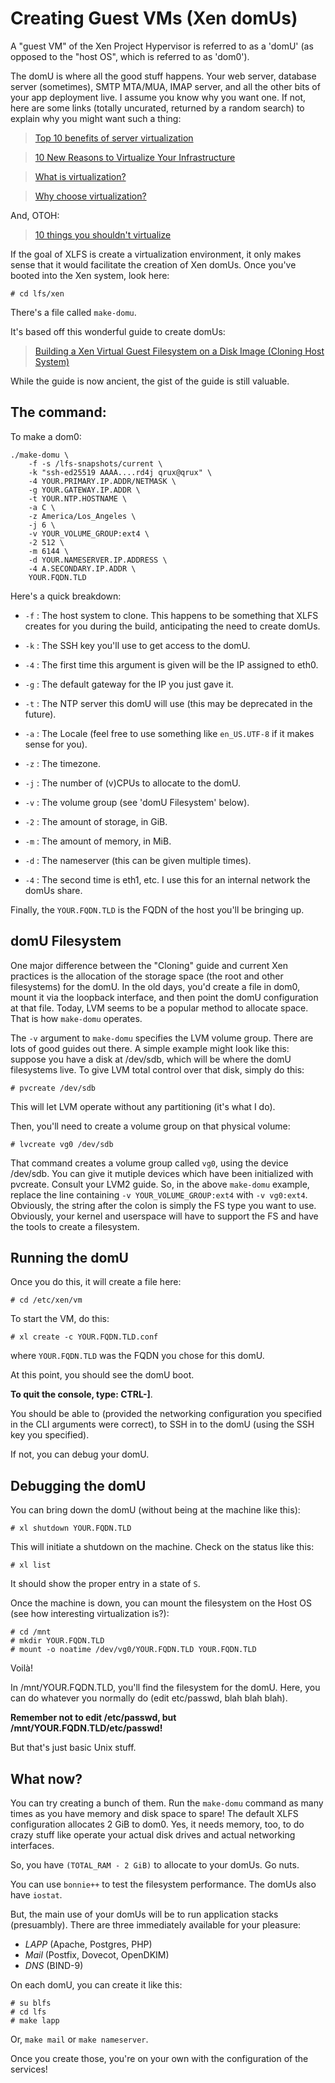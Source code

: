 Creating Guest VMs (Xen domUs)
====

A "guest VM" of the Xen Project Hypervisor is referred to as a 'domU' (as
opposed to the "host OS", which is referred to as 'dom0').

The domU is where all the good stuff happens.  Your web server, database server
(sometimes), SMTP MTA/MUA, IMAP server, and all the other bits of your
app deployment live.  I assume you know why you want one.  If not, here
are some links (totally uncurated, returned by a random search) to explain
why you might want such a thing:

> [Top 10 benefits of server virtualization](http://www.infoworld.com/article/2621446/server-virtualization/server-virtualization-top-10-benefits-of-server-virtualization.html)

> [10 New Reasons to Virtualize Your Infrastructure](http://www.serverwatch.com/trends/article.php/3910526/10--New-Reasons-to-Virtualize-Your-Infrastructure.htm)

> [What is virtualization?](http://www.vmware.com/virtualization/how-it-works)

> [Why choose virtualization?](http://www.techadvisory.org/2014/05/why-choose-virtualization/)

And, OTOH:

> [10 things you shouldn't virtualize](http://www.techrepublic.com/blog/10-things/10-things-you-shouldnt-virtualize/)

If the goal of XLFS is create a virtualization environment, it only makes
sense that it would facilitate the creation of Xen domUs.  Once you've booted
into the Xen system, look here:

	# cd lfs/xen

There's a file called `make-domu`.

It's based off this wonderful guide to create domUs:

> [Building a Xen Virtual Guest Filesystem on a Disk Image (Cloning Host System)](http://www.virtuatopia.com/index.php/Building_a_Xen_Virtual_Guest_Filesystem_on_a_Disk_Image_%28Cloning_Host_System%29)

While the guide is now ancient, the gist of the guide is still valuable.



The command:
----

To make a dom0:

	./make-domu \
		-f -s /lfs-snapshots/current \
		-k "ssh-ed25519 AAAA....rd4j qrux@qrux" \
		-4 YOUR.PRIMARY.IP.ADDR/NETMASK \
		-g YOUR.GATEWAY.IP.ADDR \
		-t YOUR.NTP.HOSTNAME \
		-a C \
		-z America/Los_Angeles \
		-j 6 \
		-v YOUR_VOLUME_GROUP:ext4 \
		-2 512 \
		-m 6144 \
		-d YOUR.NAMESERVER.IP.ADDRESS \
		-4 A.SECONDARY.IP.ADDR \
		YOUR.FQDN.TLD

Here's a quick breakdown:

* `-f` : The host system to clone.  This happens to be something that XLFS creates
for you during the build, anticipating the need to create domUs.

* `-k` : The SSH key you'll use to get access to the domU.

* `-4` : The first time this argument is given will be the IP assigned to eth0.

* `-g` : The default gateway for the IP you just gave it.

* `-t` : The NTP server this domU will use (this may be deprecated in the future).

* `-a` : The Locale (feel free to use something like `en_US.UTF-8` if it makes sense for you).

* `-z` : The timezone.

* `-j` : The number of (v)CPUs to allocate to the domU.

* `-v` : The volume group (see 'domU Filesystem' below).

* `-2` : The amount of storage, in GiB.

* `-m` : The amount of memory, in MiB.

* `-d` : The nameserver (this can be given multiple times).

* `-4` : The second time is eth1, etc.  I use this for an internal network the domUs share.

Finally, the `YOUR.FQDN.TLD` is the FQDN of the host you'll be bringing up.



domU Filesystem
----

One major difference between the "Cloning" guide and current Xen practices is
the allocation of the storage space (the root and other filesystems) for the
domU.  In the old days, you'd create a file in dom0, mount it via the loopback
interface, and then point the domU configuration at that file.  Today, LVM
seems to be a popular method to allocate space.  That is how `make-domu` operates.

The `-v` argument to `make-domu` specifies the LVM volume group.  There are lots
of good guides out there.  A simple example might look like this: suppose you have a
disk at /dev/sdb, which will be where the domU filesystems live.  To give LVM total
control over that disk, simply do this:

	# pvcreate /dev/sdb

This will let LVM operate without any partitioning (it's what I do).

Then, you'll need to create a volume group on that physical volume:

	# lvcreate vg0 /dev/sdb

That command creates a volume group called `vg0`, using the device /dev/sdb.
You can give it mutiple devices which have been initialized with pvcreate.
Consult your LVM2 guide.  So, in the above `make-domu` example, replace the
line containing `-v YOUR_VOLUME_GROUP:ext4` with `-v vg0:ext4`.  Obviously, the
string after the colon is simply the FS type you want to use.  Obviously,
your kernel and userspace will have to support the FS and have the tools to create
a filesystem.



Running the domU
----

Once you do this, it will create a file here:

	# cd /etc/xen/vm

To start the VM, do this:

	# xl create -c YOUR.FQDN.TLD.conf

where `YOUR.FQDN.TLD` was the FQDN you chose for this domU.

At this point, you should see the domU boot.

__To quit the console, type: CTRL-]__.

You should be able to (provided the networking configuration you specified
in the CLI arguments were correct), to SSH in to the domU (using the SSH
key you specified).

If not, you can debug your domU.



Debugging the domU
----

You can bring down the domU (without being at the machine like this):

	# xl shutdown YOUR.FQDN.TLD

This will initiate a shutdown on the machine.  Check on the status like this:

	# xl list

It should show the proper entry in a state of `S`.

Once the machine is down, you can mount the filesystem on the Host OS (see
how interesting virtualization is?):

	# cd /mnt
	# mkdir YOUR.FQDN.TLD
	# mount -o noatime /dev/vg0/YOUR.FQDN.TLD YOUR.FQDN.TLD

Voil&agrave;!

In /mnt/YOUR.FQDN.TLD, you'll find the filesystem for the domU.  Here, you can
do whatever you normally do (edit etc/passwd, blah blah blah).

__Remember not to edit /etc/passwd, but /mnt/YOUR.FQDN.TLD/etc/passwd!__

But that's just basic Unix stuff.



What now?
----

You can try creating a bunch of them.  Run the `make-domu` command as many times
as you have memory and disk space to spare!  The default XLFS configuration
allocates 2 GiB to dom0.  Yes, it needs memory, too, to do crazy stuff like
operate your actual disk drives and actual networking interfaces.

So, you have `(TOTAL_RAM - 2 GiB)` to allocate to your domUs.  Go nuts.

You can use `bonnie++` to test the filesystem performance.  The domUs also have
`iostat`.

But, the main use of your domUs will be to run application stacks (presuambly).
There are three immediately available for your pleasure:

* *LAPP* (Apache, Postgres, PHP)
* *Mail* (Postfix, Dovecot, OpenDKIM)
* *DNS* (BIND-9)

On each domU, you can create it like this:

	# su blfs
	# cd lfs
	# make lapp

Or, `make mail` or `make nameserver`.

Once you create those, you're on your own with the configuration of the services!

